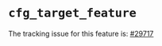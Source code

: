 # `cfg_target_feature`

The tracking issue for this feature is: [#29717]

[#29717]: https://github.com/rust-lang/rust/issues/29717



